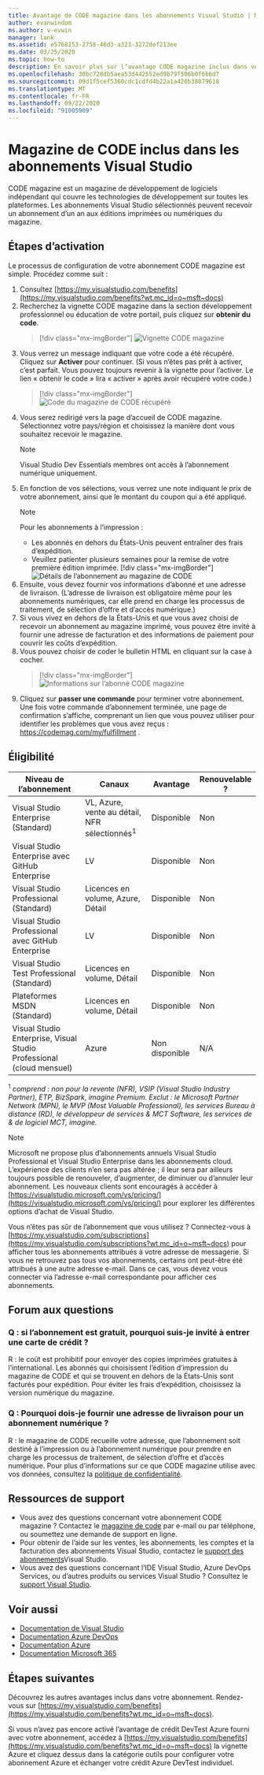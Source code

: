 ```yaml
---
title: Avantage de CODE magazine dans les abonnements Visual Studio | Microsoft Docs
author: evanwindom
ms.author: v-evwin
manager: lank
ms.assetid: e5768153-2758-46d3-a323-3272def213ee
ms.date: 03/25/2020
ms.topic: how-to
description: En savoir plus sur l’avantage CODE magazine inclus dans votre abonnement Visual Studio.
ms.openlocfilehash: 30bc728db5aea53d442552ed9b79f506b0f6b6d7
ms.sourcegitcommit: 09d1f5cef5360cdc1cdfd4b22a1a426b38079618
ms.translationtype: MT
ms.contentlocale: fr-FR
ms.lasthandoff: 09/22/2020
ms.locfileid: "91005909"
---
```

# <a name="code-magazine-included-in-visual-studio-subscriptions"></a>Magazine de CODE inclus dans les abonnements Visual Studio

CODE magazine est un magazine de développement de logiciels indépendant qui couvre les technologies de développement sur toutes les plateformes.  Les abonnements Visual Studio sélectionnés peuvent recevoir un abonnement d’un an aux éditions imprimées ou numériques du magazine.

## <a name="activation-steps"></a>Étapes d’activation
Le processus de configuration de votre abonnement CODE magazine est simple.  Procédez comme suit :

1. Consultez [https://my.visualstudio.com/benefits](https://my.visualstudio.com/benefits?wt.mc_id=o~msft~docs)
2. Recherchez la vignette CODE magazine dans la section développement professionnel ou éducation de votre portail, puis cliquez sur **obtenir du code**.
   > [!div class="mx-imgBorder"]
   > ![Vignette CODE magazine](_img/vs-code-magazine/vs-code-magazine-tile.png "Vignette CODE magazine")
3. Vous verrez un message indiquant que votre code a été récupéré.  Cliquez sur **Activer** pour continuer.  (Si vous n’êtes pas prêt à activer, c’est parfait.  Vous pouvez toujours revenir à la vignette pour l’activer.  Le lien « obtenir le code » lira « activer » après avoir récupéré votre code.)
   > [!div class="mx-imgBorder"]
   > ![Code du magazine de CODE récupéré](_img/vs-code-magazine/vs-code-magazine-success.png "Code correctement récupéré")
4. Vous serez redirigé vers la page d’accueil de CODE magazine. Sélectionnez votre pays/région et choisissez la manière dont vous souhaitez recevoir le magazine. 
   > [!NOTE]
   > Visual Studio Dev Essentials membres ont accès à l’abonnement numérique uniquement. 
5. En fonction de vos sélections, vous verrez une note indiquant le prix de votre abonnement, ainsi que le montant du coupon qui a été appliqué.
   > [!NOTE]
   > Pour les abonnements à l’impression :
   > - Les abonnés en dehors du États-Unis peuvent entraîner des frais d’expédition. 
   > - Veuillez patienter plusieurs semaines pour la remise de votre première édition imprimée.
      > [!div class="mx-imgBorder"]
      > ![Détails de l’abonnement au magazine de CODE](_img/vs-code-magazine/vs-code-magazine-details.png "Détails et prix de l’abonnement")
6. Ensuite, vous devez fournir vos informations d’abonné et une adresse de livraison.  (L’adresse de livraison est obligatoire même pour les abonnements numériques, car elle prend en charge les processus de traitement, de sélection d’offre et d’accès numérique.)
7. Si vous vivez en dehors de la États-Unis et que vous avez choisi de recevoir un abonnement au magazine imprimé, vous pouvez être invité à fournir une adresse de facturation et des informations de paiement pour couvrir les coûts d’expédition. 
8. Vous pouvez choisir de coder le bulletin HTML en cliquant sur la case à cocher.
   > [!div class="mx-imgBorder"]
   > ![Informations sur l’abonné CODE magazine](_img/vs-code-magazine/vs-code-magazine-subscriber-info.png "Informations sur l’abonné et adresse de livraison")
9. Cliquez sur **passer une commande** pour terminer votre abonnement.  
Une fois votre commande d’abonnement terminée, une page de confirmation s’affiche, comprenant un lien que vous pouvez utiliser pour identifier les problèmes que vous avez reçus : https://codemag.com/my/fulfillment . 

## <a name="eligibility"></a>Éligibilité
| Niveau de l’abonnement                                                 |     Canaux                                            | Avantage                                                          | Renouvelable ?    |
|--------------------------------------------------------------------|---------------------------------------------------------|------------------------------------------------------------------|---------------|
| Visual Studio Enterprise (Standard)   | VL, Azure, vente au détail, NFR sélectionnés<sup>1</sup> | Disponible       |  Non          |
| Visual Studio Enterprise avec GitHub Enterprise   | LV| Disponible       |  Non          |
| Visual Studio Professional (Standard) | Licences en volume, Azure, Détail                                       | Disponible                                                            |  Non          |
| Visual Studio Professional avec GitHub Enterprise | LV                                      | Disponible                                                            |  Non          |
| Visual Studio Test Professional (Standard)                         | Licences en volume, Détail                                              | Disponible                                             |  Non          |
| Plateformes MSDN (Standard)                                          | Licences en volume, Détail                                              | Disponible                                              |  Non          |
| Visual Studio Enterprise, Visual Studio Professional (cloud mensuel) | Azure | Non disponible | N/A |

<sup>1</sup>  *comprend : non pour la revente (NFR), VSIP (Visual Studio Industry Partner), ETP, BizSpark, imagine Premium.  Exclut : le Microsoft Partner Network (MPN), le MVP (Most Valuable Professional), les services Bureau à distance (RD), le développeur de services & MCT Software, les services de & de logiciel MCT, imagine.*

> [!NOTE]
> Microsoft ne propose plus d’abonnements annuels Visual Studio Professional et Visual Studio Enterprise dans les abonnements cloud. L’expérience des clients n’en sera pas altérée ; il leur sera par ailleurs toujours possible de renouveler, d’augmenter, de diminuer ou d’annuler leur abonnement. Les nouveaux clients sont encouragés à accéder à [https://visualstudio.microsoft.com/vs/pricing/](https://visualstudio.microsoft.com/vs/pricing/) pour explorer les différentes options d’achat de Visual Studio.

Vous n’êtes pas sûr de l’abonnement que vous utilisez ?  Connectez-vous à [https://my.visualstudio.com/subscriptions](https://my.visualstudio.com/subscriptions?wt.mc_id=o~msft~docs) pour afficher tous les abonnements attribués à votre adresse de messagerie. Si vous ne retrouvez pas tous vos abonnements, certains ont peut-être été attribués à une autre adresse e-mail.  Dans ce cas, vous devez vous connecter via l’adresse e-mail correspondante pour afficher ces abonnements.

## <a name="frequently-asked-questions"></a>Forum aux questions
### <a name="q-if-the-subscription-is-free-why-am-i-being-asked-for-a-credit-card"></a>Q : si l’abonnement est gratuit, pourquoi suis-je invité à entrer une carte de crédit ?  
R : le coût est prohibitif pour envoyer des copies imprimées gratuites à l’international.  Les abonnés qui choisissent l’édition d’impression du magazine de CODE et qui se trouvent en dehors de la États-Unis sont facturés pour expédition. Pour éviter les frais d’expédition, choisissez la version numérique du magazine. 

### <a name="q-why-do-i-need-to-provide-a-delivery-address-for-a-digital-subscription"></a>Q : Pourquoi dois-je fournir une adresse de livraison pour un abonnement numérique ?
R : le magazine de CODE recueille votre adresse, que l’abonnement soit destiné à l’impression ou à l’abonnement numérique pour prendre en charge les processus de traitement, de sélection d’offre et d’accès numérique.  Pour plus d’informations sur ce que CODE magazine utilise avec vos données, consultez la [politique de confidentialité](https://www.codemag.com/Home/Privacy).

## <a name="support-resources"></a>Ressources de support
- Vous avez des questions concernant votre abonnement CODE magazine ?  Contactez le [magazine de code](https://www.codemag.com/contact) par e-mail ou par téléphone, ou soumettez une demande de support en ligne.
- Pour obtenir de l’aide sur les ventes, les abonnements, les comptes et la facturation des abonnements Visual Studio, contactez le [support des abonnements](https://visualstudio.microsoft.com/subscriptions/support/)Visual Studio.
- Vous avez des questions concernant l’IDE Visual Studio, Azure DevOps Services, ou d’autres produits ou services Visual Studio ?  Consultez le [support Visual Studio](https://visualstudio.microsoft.com/support/).

## <a name="see-also"></a>Voir aussi
- [Documentation de Visual Studio](/visualstudio/)
- [Documentation Azure DevOps](/azure/devops/)
- [Documentation Azure](/azure/)
- [Documentation Microsoft 365](/microsoft-365/)

## <a name="next-steps"></a>Étapes suivantes
Découvrez les autres avantages inclus dans votre abonnement. Rendez-vous sur [https://my.visualstudio.com/benefits](https://my.visualstudio.com/benefits?wt.mc_id=o~msft~docs).

Si vous n’avez pas encore activé l’avantage de crédit DevTest Azure fourni avec votre abonnement, accédez à [https://my.visualstudio.com/benefits](https://my.visualstudio.com/benefits?wt.mc_id=o~msft~docs) la vignette Azure et cliquez dessus dans la catégorie outils pour configurer votre abonnement Azure et échanger votre crédit Azure DevTest individuel.